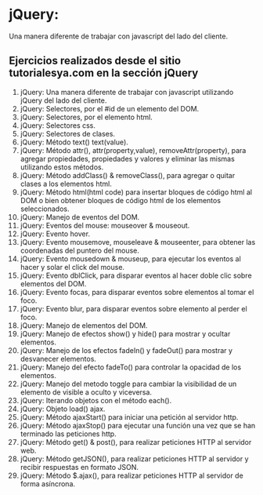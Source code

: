 # jQuery:
Una manera diferente de trabajar con javascript del lado del cliente.


## Ejercicios realizados desde el sitio tutorialesya.com en la sección jQuery

1. jQuery: Una manera diferente de trabajar con javascript utilizando jQuery del lado del cliente.
2. jQuery: Selectores, por el #id de un elemento del DOM.
3. jQuery: Selectores, por el elemento html.
4. jQuery: Selectores css.
5. jQuery: Selectores de clases.
6. jQuery: Método text() text(value).
7. jQuery: Método attr(), attr(property,value), removeAttr(property), para agregar propiedades, propiedades y valores y eliminar las mismas utilizando estos métodos.
8. jQuery: Método addClass() & removeClass(), para agregar o quitar clases a los elementos html.
9. jQuery: Método html(html code) para insertar bloques de código html al DOM o bien obtener bloques de código html de los elementos seleccionados.
10. jQuery: Manejo de eventos del DOM.
11. jQuery: Eventos del mouse: mouseover & mouseout.
12. jQuery: Evento hover.
13. jQuery: Evento mousemove, mouseleave & mouseenter, para obtener las coordenadas del puntero del mouse.
14. jQuery: Evento mousedown & mouseup, para ejecutar los eventos al hacer y solar el click del mouse.
15. jQuery: Evento dblClick, para disparar eventos al hacer doble clic sobre elementos del DOM.
16. jQuery: Evento focas, para disparar eventos sobre elementos al tomar el foco.
17. jQuery: Evento blur, para disparar eventos sobre elemento al perder el foco.
18. jQuery: Manejo de elementos del DOM.
19. jQuery: Manejo de efectos show() y hide() para mostrar y ocultar elementos.
20. jQuery: Manejo de los efectos fadeIn() y fadeOut() para mostrar y desvanecer elementos.
21. jQuery: Manejo del efecto fadeTo() para controlar la opacidad de los elementos.
22. jQuery: Manejo del metodo toggle para cambiar la visibilidad de un elemento de visible a oculto y viceversa.
23. jQuery: Iterando objetos con el método each().
24. jQuery: Objeto load() ajax.
25. jQuery: Método ajaxStart() para iniciar una petición al servidor http.
25. jQuery: Método ajaxStop() para ejecutar una función una vez que se han terminado las peticiones http.
26. jQuery: Método get() & post(), para realizar peticiones HTTP al servidor web.
27. jQuery: Método getJSON(), para realizar peticiones HTTP al servidor y recibir respuestas en formato JSON.
28. jQuery: Método $.ajax(), para realizar peticiones HTTP al servidor de forma asíncrona.
